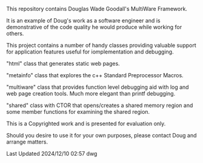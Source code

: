 This repository contains Douglas Wade Goodall's MultiWare Framework.

It is an example of Doug's work as a software engineer and is demonstrative
of the code quality he would produce while working for others.

This project contains a number of handy classes providing valuable
support for application features useful for iomplementation and
debugging.

"html" class that generates static web pages.

"metainfo" class that explores the c++ Standard Preprocessor Macros.

"multiware" class that provides function level debugging aid with log
and web page creation tools. Much more elegant than printf debugging.

"shared" class with CTOR that opens/creates a shared memory region
and some member functions for examining the shared region.

This is a Copyrighted work and is presented for evaluation only.

Should you desire to use it for your own purposes, please contact
Doug and arrange matters.

Last Updated 2024/12/10 02:57 dwg 

